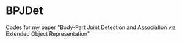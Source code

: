 # BPJDet
Codes for my paper "Body-Part Joint Detection and Association via Extended Object Representation"
